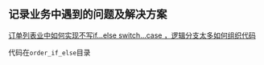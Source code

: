 ## 记录业务中遇到的问题及解决方案

[订单列表业中如何实现不写if...else switch...case ，逻辑分支太多如何组织代码](https://juejin.cn/post/6938423195301052453)

代码在`order_if_else`目录
